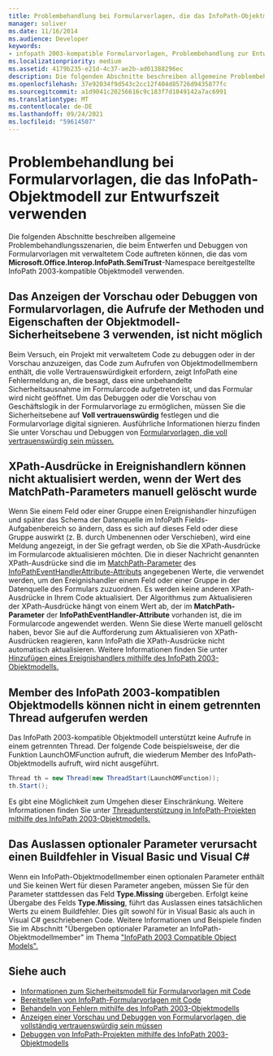 ```yaml
---
title: Problembehandlung bei Formularvorlagen, die das InfoPath-Objektmodell zur Entwurfszeit verwenden
manager: soliver
ms.date: 11/16/2014
ms.audience: Developer
keywords:
- infopath 2003-kompatible Formularvorlagen, Problembehandlung zur Entwurfszeit, Problembehandlung bei Formularvorlagen [InfoPath 2007], Entwurfszeit
ms.localizationpriority: medium
ms.assetid: 4179b235-e21d-4c37-ae2b-ad01388296ec
description: Die folgenden Abschnitte beschreiben allgemeine Problembehandlungsszenarien, die beim Entwerfen und Debuggen von Formularvorlagen mit verwaltetem Code auftreten können, die das vom Microsoft.Office.Interop.InfoPath.SemiTrust-Namespace bereitgestellte InfoPath 2003-kompatible Objektmodell verwenden.
ms.openlocfilehash: 37e92034f9d543c2cc12f404d85726d9435877fc
ms.sourcegitcommit: a1d9041c20256616c9c183f7d1049142a7ac6991
ms.translationtype: MT
ms.contentlocale: de-DE
ms.lasthandoff: 09/24/2021
ms.locfileid: "59614507"
---
```

# <a name="troubleshoot-form-templates-that-use-the-infopath-object-model-at-design-time"></a>Problembehandlung bei Formularvorlagen, die das InfoPath-Objektmodell zur Entwurfszeit verwenden

Die folgenden Abschnitte beschreiben allgemeine Problembehandlungsszenarien, die beim Entwerfen und Debuggen von Formularvorlagen mit verwaltetem Code auftreten können, die das vom **Microsoft.Office.Interop.InfoPath.SemiTrust**-Namespace bereitgestellte InfoPath 2003-kompatible Objektmodell verwenden. 
  
## <a name="cannot-preview-or-debug-form-templates-that-use-calls-to-object-model-security-level-3-methods-and-properties"></a>Das Anzeigen der Vorschau oder Debuggen von Formularvorlagen, die Aufrufe der Methoden und Eigenschaften der Objektmodell-Sicherheitsebene 3 verwenden, ist nicht möglich

Beim Versuch, ein Projekt mit verwaltetem Code zu debuggen oder in der Vorschau anzuzeigen, das Code zum Aufrufen von Objektmodellmembern enthält, die volle Vertrauenswürdigkeit erfordern, zeigt InfoPath eine Fehlermeldung an, die besagt, dass eine unbehandelte Sicherheitsausnahme im Formularcode aufgetreten ist, und das Formular wird nicht geöffnet. Um das Debuggen oder die Vorschau von Geschäftslogik in der Formularvorlage zu ermöglichen, müssen Sie die Sicherheitsebene auf **Voll vertrauenswürdig** festlegen und die Formularvorlage digital signieren. Ausführliche Informationen hierzu finden Sie unter Vorschau und Debuggen von [Formularvorlagen, die voll vertrauenswürdig sein müssen.](how-to-preview-and-debug-form-templates-that-require-full-trust.md)
  
## <a name="cannot-update-xpath-expressions-in-event-handlers-if-the-matchpath-parameter-value-was-deleted-manually"></a>XPath-Ausdrücke in Ereignishandlern können nicht aktualisiert werden, wenn der Wert des MatchPath-Parameters manuell gelöscht wurde

Wenn Sie einem Feld oder einer Gruppe einen Ereignishandler hinzufügen und später  das Schema der Datenquelle im InfoPath Fields-Aufgabenbereich so ändern, dass es sich auf dieses Feld oder diese Gruppe auswirkt (z. B. durch Umbenennen oder Verschieben), wird eine Meldung angezeigt, in der Sie gefragt werden, ob Sie die XPath-Ausdrücke im Formularcode aktualisieren möchten. Die in dieser Nachricht genannten XPath-Ausdrücke sind die im [MatchPath-Parameter](https://msdn.microsoft.com/library/Microsoft.Office.Interop.InfoPath.SemiTrust.InfoPathEventHandlerAttribute.MatchPath.aspx) des [InfoPathEventHandlerAttribute-Attributs](https://msdn.microsoft.com/library/Microsoft.Office.Interop.InfoPath.SemiTrust.InfoPathEventHandlerAttribute.aspx) angegebenen Werte, die verwendet werden, um den Ereignishandler einem Feld oder einer Gruppe in der Datenquelle des Formulars zuzuordnen. Es werden keine anderen XPath-Ausdrücke in Ihrem Code aktualisiert. Der Algorithmus zum Aktualisieren der XPath-Ausdrücke hängt von einem Wert ab, der im **MatchPath-Parameter** der **InfoPathEventHandler-Attribute** vorhanden ist, die im Formularcode angewendet werden. Wenn Sie diese Werte manuell gelöscht haben, bevor Sie auf die Aufforderung zum Aktualisieren von XPath-Ausdrücken reagieren, kann InfoPath die XPath-Ausdrücke nicht automatisch aktualisieren. Weitere Informationen finden Sie unter [Hinzufügen eines Ereignishandlers mithilfe des InfoPath 2003-Objektmodells.](how-to-add-an-event-handler-using-the-infopath-2003-object-model.md)
  
## <a name="cannot-call-members-of-the-infopath-2003-compatible-object-model-on-a-separate-thread"></a>Member des InfoPath 2003-kompatiblen Objektmodells können nicht in einem getrennten Thread aufgerufen werden

Das InfoPath 2003-kompatible Objektmodell unterstützt keine Aufrufe in einem getrennten Thread. Der folgende Code beispielsweise, der die Funktion LaunchOMFunction aufruft, die wiederum Member des InfoPath-Objektmodells aufruft, wird nicht ausgeführt. 
  
```cs
Thread th = new Thread(new ThreadStart(LaunchOMFunction));
th.Start();
```

Es gibt eine Möglichkeit zum Umgehen dieser Einschränkung. Weitere Informationen finden Sie unter [Threadunterstützung in InfoPath-Projekten mithilfe des InfoPath 2003-Objektmodells.](threading-support-in-infopath-projects-using-the-infopath-2003-object-model.md)
  
## <a name="omitting-optional-parameters-causes-a-build-error-in-visual-basic-and-visual-c"></a>Das Auslassen optionaler Parameter verursacht einen Buildfehler in Visual Basic und Visual C#

Wenn ein InfoPath-Objektmodellmember einen optionalen Parameter enthält und Sie keinen Wert für diesen Parameter angeben, müssen Sie für den Parameter stattdessen das Feld **Type.Missing** übergeben. Erfolgt keine Übergabe des Felds **Type.Missing**, führt das Auslassen eines tatsächlichen Werts zu einem Buildfehler. Dies gilt sowohl für in Visual Basic als auch in Visual C# geschriebenen Code. Weitere Informationen und Beispiele finden Sie im Abschnitt "Übergeben optionaler Parameter an InfoPath-Objektmodellmember" im Thema ["InfoPath 2003 Compatible Object Models".](infopath-2003-compatible-object-models.md) 
  
## <a name="see-also"></a>Siehe auch

- [Informationen zum Sicherheitsmodell für Formularvorlagen mit Code](about-the-security-model-for-form-templates-with-code.md)
- [Bereitstellen von InfoPath-Formularvorlagen mit Code](how-to-deploy-infopath-form-templates-with-code.md)
- [Behandeln von Fehlern mithilfe des InfoPath 2003-Objektmodells](how-to-handle-errors-using-the-infopath-2003-object-model.md)
- [Anzeigen einer Vorschau und Debuggen von Formularvorlagen, die vollständig vertrauenswürdig sein müssen](how-to-preview-and-debug-form-templates-that-require-full-trust.md)
- [Debuggen von InfoPath-Projekten mithilfe des InfoPath 2003-Objektmodells](how-to-debug-infopath-projects-using-the-infopath-2003-object-model.md)


